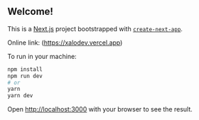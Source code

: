 ## Welcome!

This is a [Next.js](https://nextjs.org/) project bootstrapped with [`create-next-app`](https://github.com/vercel/next.js/tree/canary/packages/create-next-app).

Online link: (https://xalodev.vercel.app)

To run in your machine:

```bash
npm install
npm run dev 
# or
yarn
yarn dev
```

Open [http://localhost:3000](http://localhost:3000) with your browser to see the result.

